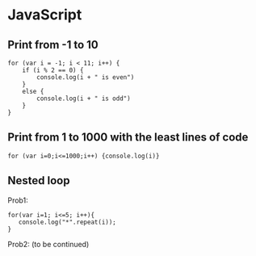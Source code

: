 # JavaScript

## Print from -1 to 10

```
for (var i = -1; i < 11; i++) {
    if (i % 2 == 0) {
        console.log(i + " is even")
    }
    else {
        console.log(i + " is odd")
    }
}
```

## Print from 1 to 1000 with the least lines of code

```
for (var i=0;i<=1000;i++) {console.log(i)}
```

## Nested loop

Prob1:

```
for(var i=1; i<=5; i++){
   console.log("*".repeat(i));
}
```

Prob2: (to be continued)